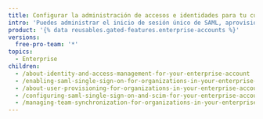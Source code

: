 ```yaml
---
title: Configurar la administración de accesos e identidades para tu cuenta empresarial
intro: 'Puedes administrar el inicio de sesión único de SAML, aprovisionamiento de usuarios y sincronización de equipos para tu empresa.'
product: '{% data reusables.gated-features.enterprise-accounts %}'
versions:
  free-pro-team: '*'
topics:
  - Enterprise
children:
  - /about-identity-and-access-management-for-your-enterprise-account
  - /enabling-saml-single-sign-on-for-organizations-in-your-enterprise-account
  - /about-user-provisioning-for-organizations-in-your-enterprise-account
  - /configuring-saml-single-sign-on-and-scim-for-your-enterprise-account-using-okta
  - /managing-team-synchronization-for-organizations-in-your-enterprise-account
---
```


